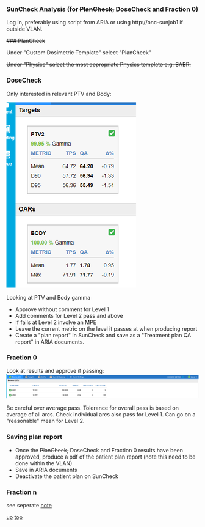 ### SunCheck Analysis (for ~~PlanCheck,~~ DoseCheck and Fraction 0)

Log in, preferably using script from ARIA or using http://onc-sunjob1 if outside VLAN.

~~### PlanCheck~~

~~Under "Custom Dosimetric Template" select "PlanCheck"~~

~~Under "Physics" select the most appropriate Physics template e.g. SABR.~~

### DoseCheck

Only interested in relevant PTV and Body:

![Dosecheck criteria](../images/plancheck_targets.png)


Looking at PTV and Body gamma
- Approve without comment for Level 1
- Add comments for Level 2 pass and above
- If fails at Level 2 involve an MPE
- Leave the current metric on the level it passes at when producing report
- Create a "plan report" in SunCheck and save as a "Treatment plan QA report" in ARIA documents.

### Fraction 0

Look at results and approve if passing:
![F0 beams](../images/f0_beams.png)

Be careful over average pass. Tolerance for overall pass is based on average of all arcs. Check individual arcs also pass for Level 1. Can go on a "reasonable" mean for Level 2.

### Saving plan report
- Once the ~~PlanCheck,~~ DoseCheck and Fraction 0 results have been approved, produce a pdf of the patient plan report (note this need to be done within the VLAN)
- Save in ARIA documents
- Deactivate the patient plan on SunCheck

### Fraction n
see seperate [note](./fraction_n_analysis.md)


[up](README.md)
[top](../README.md)
